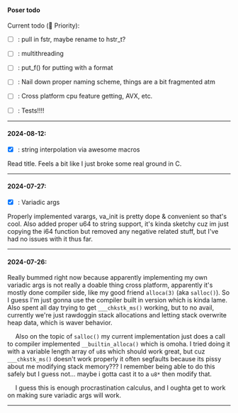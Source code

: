 #### Poser todo

Current todo (🔽 Priority):
- [ ] : pull in fstr, maybe rename to hstr_t?
- [ ] : multithreading
- [ ] : put_f() for putting with a format
- [ ] : Nail down proper naming scheme, things are a bit fragmented atm
- [ ] : Cross platform cpu feature getting, AVX, etc.
- [ ] : Tests!!!!



---

#### 2024-08-12:
- [X] : string interpolation via awesome macros

Read title. Feels a bit like I just broke some real ground in C.

---

#### 2024-07-27:
- [X] : Variadic args

Properly implemented varargs, va_init is pretty dope & convenient so that's
cool. Also added proper u64 to string support, it's kinda sketchy cuz im just
copying the i64 function but removed any negative related stuff, but I've had
no issues with it thus far.

---

#### 2024-07-26: 
Really bummed right now because apparently implementing my own
variadic args is not really a doable thing cross platform, apparently it's
mostly done compiler side, like my good friend `alloca(3)` (aka `salloc()`). So
I guess I'm just gonna use the compiler built in version which is kinda lame.
Also spent all day trying to get `___chkstk_ms()` working, but to no avail,
currently we're just rawdoggin stack allocations and letting stack overwrite
heap data, which is waver behavior. 


&emsp; Also on the topic of `salloc()` my current implementation just does a
call to compiler implemented `__builtin_alloca()` which is omoha. I tried
doing it with a variable length array of `u8`s which should work great, but
cuz `___chkstk_ms()` doesn't work properly it often segfaults because its
pissy about me modifying stack memory??? I remember being able to do this
safely but I guess not... maybe i gotta cast it to a `u8*` then modify that.


&emsp; I guess this is enough procrastination calculus, and I oughta get to
work on making sure variadic args will work.


---